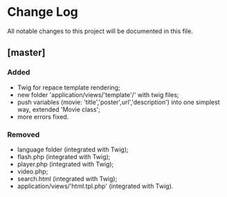# Change Log
All notable changes to this project will be documented in this file.

## [master]
### Added
- Twig for repace template rendering;
- new folder 'application/views/'template'/' with twig files;
- push variables (movie: 'title','poster',url','description') into one simplest way, extended 'Movie class';
- more errors fixed.
### Removed
- language folder (integrated with Twig);
- flash.php (integrated with Twig);
- player.php (integrated with Twig);
- video.php;
- search.html (integrated with Twig);
- application/views/'html.tpl.php' (integrated with Twig).
